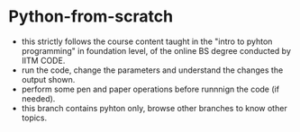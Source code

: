 # Python-from-scratch
- this strictly follows the course content taught in the "intro to pyhton programming" in foundation level, of the online BS degree conducted by IITM CODE.
- run the code, change the parameters and understand the changes the output shown.
- perform some pen and paper operations before runnnign the code (if needed).
- this branch contains pyhton only, browse other branches to know other topics.
